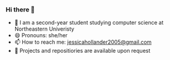 ### Hi there 👋
- 🔭 I am a second-year student studying computer science at Northeastern Univeristy
- 😄 Pronouns: she/her
- 📫 How to reach me: jessicahollander2005@gmail.com
- 💬 Projects and repositiories are available upon request
<!--
**jess-hollander/jess-hollander** is a ✨ _special_ ✨ repository because its `README.md` (this file) appears on your GitHub profile.

Here are some ideas to get you started:

- 🔭 I’m currently working on ...
- 👯 I’m looking to collaborate on ...
- 🤔 I’m looking for help with ...
- 💬 Ask me about ...
- ⚡ Fun fact: ...
-->
